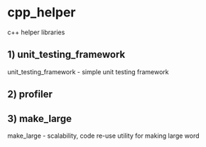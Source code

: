 # cpp_helper
c++ helper libraries

## 1) unit_testing_framework
unit_testing_framework - simple unit testing framework 

## 2) profiler

## 3) make_large 
make_large - scalability, code re-use utility for making large word

